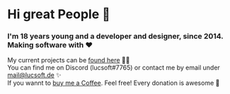 # Hi great People 👋

### I'm 18 years young and a developer and designer, since 2014. Making software with ❤️

My current projects can be [found here](https://lucsoft.de) 👨‍💻 <br>
You can find me on Discord (lucsoft#7765) or contact me by email under mail@lucsoft.de ✨ <br>
If you wannt to [buy me a Coffee](https://www.buymeacoffee.com/lucsoft). Feel free! Every donation is awesome 🦑

